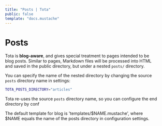 ```yaml
---
title: "Posts | Tota"
public: false
template: "docs.mustache"
---
```


# Posts

Tota is **blog-aware**, and gives special treatment to pages intended to be blog
posts. Similar to pages, Markdown files will be processed into HTML and saved
in the public directory, but under a nested `posts/` directory. 

You can specify the name of the nested directory by changing the source `posts`
directory name in settings:

```bash
TOTA_POSTS_DIRECTORY="articles"
```
Tota re-uses the source `posts` directory name, so you can configure the end
directory by conf

The default template for blog is 'templates/$NAME.mustache', where $NAME equals the name of the posts directory in configuration settings.
